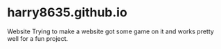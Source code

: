 # harry8635.github.io
Website
Trying to make a website
got some game on it and works pretty well for a fun project.
